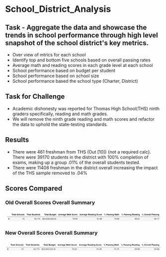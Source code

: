 # School_District_Analysis

## Task - Aggregate the data and showcase the trends in school performance through high level snapshot of the school district's key metrics.
- Over view of mtrics for each school
- Identify top and bottom five schools based on overall passing rates
- Average math and reading scores in each grade level at each school
- School performance based on budget per student
- School performance based on school size
- School performance based the school type (Charter, District)

## Task for Challenge
- Academic dishonesty was reported for Thomas High School(THS) ninth graders specifically, reading and math grades.
- We will remove the ninth grade reading and math scores and refactor the data to uphold the state-testing standards.

## Results
- There were 461 freshman from THS (Out [10]) {not a required calc}.  There were 39170 students in the district with 100% completion of exams, making up a group .01% of the overall students tested.
- There were 11408 freshman in the district overall increasing the impact of the THS sample removed to .04%

## Scores Compared

### Old Overall Scores Overall Summary
![Old_Summary](Resources/Old_Summary.PNG)

### New Overall Scores Overall Summary
![New_Summary](Resources/New_summary.PNG)
